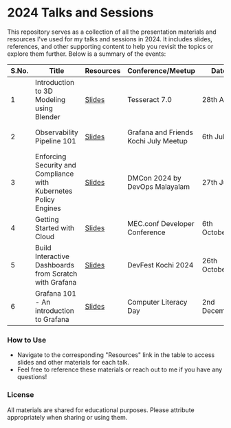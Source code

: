 # 2024 Talks and Sessions  

This repository serves as a collection of all the presentation materials and resources I’ve used for my talks and sessions in 2024. It includes slides, references, and other supporting content to help you revisit the topics or explore them further. Below is a summary of the events:  

| S.No. | Title                                 | Resources                 | Conference/Meetup         | Date       | Venue                   |  
|-------|---------------------------------------|---------------------------|---------------------------|------------|-------------------------|  
| 1     | Introduction to 3D Modeling using Blender | [Slides](link-to-slides) | ​Tesseract 7.0            | 28th April | SJCET, Palai, Kerala     |  
| 2     | Observability Pipeline 101             | [Slides](link-to-slides) | Grafana and Friends Kochi July Meetup             | 6th July  | Tinkerspace, Kochi, Kerala                 |  
| 3     | Enforcing Security and Compliance with Kubernetes Policy Engines               | [Slides](link-to-slides) | DMCon 2024 by DevOps Malayalam      | 27th July   | Sree Gokulam Convention Center, Kochi, Kerala           |  
| 4     | Getting Started with Cloud               | [Slides](link-to-slides) | MEC.conf Developer Conference        | 6th October        | MEC, Kochi, Kerala                     |  
| 5     | Build Interactive Dashboards from Scratch with Grafana           | [Slides](link-to-slides) | DevFest Kochi 2024 | 26th October    | XIME, Kochi, Kerala                     |  
| 6     | Grafana 101 - An introduction to Grafana             | [Slides](link-to-slides) | Computer Literacy Day        | 2nd December        | Sacred Hearts, Kochi, Kerala                  |  

### How to Use  
- Navigate to the corresponding "Resources" link in the table to access slides and other materials for each talk.  
- Feel free to reference these materials or reach out to me if you have any questions!  

### License  
All materials are shared for educational purposes. Please attribute appropriately when sharing or using them.  
